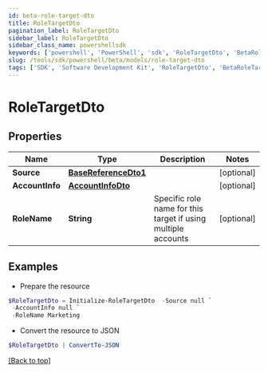 ```yaml
---
id: beta-role-target-dto
title: RoleTargetDto
pagination_label: RoleTargetDto
sidebar_label: RoleTargetDto
sidebar_class_name: powershellsdk
keywords: ['powershell', 'PowerShell', 'sdk', 'RoleTargetDto', 'BetaRoleTargetDto'] 
slug: /tools/sdk/powershell/beta/models/role-target-dto
tags: ['SDK', 'Software Development Kit', 'RoleTargetDto', 'BetaRoleTargetDto']
---
```



# RoleTargetDto

## Properties

Name | Type | Description | Notes
------------ | ------------- | ------------- | -------------
**Source** | [**BaseReferenceDto1**](base-reference-dto1) |  | [optional] 
**AccountInfo** | [**AccountInfoDto**](account-info-dto) |  | [optional] 
**RoleName** | **String** | Specific role name for this target if using multiple accounts | [optional] 

## Examples

- Prepare the resource
```powershell
$RoleTargetDto = Initialize-RoleTargetDto  -Source null `
 -AccountInfo null `
 -RoleName Marketing
```

- Convert the resource to JSON
```powershell
$RoleTargetDto | ConvertTo-JSON
```


[[Back to top]](#) 


